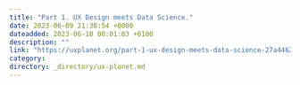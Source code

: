 ```yaml
---
title: "Part 1. UX Design meets Data Science."
date: 2023-06-09 21:38:54 +0000
dateadded: 2023-06-10 00:01:03 +0100
description: ""
link: "https://uxplanet.org/part-1-ux-design-meets-data-science-27a4462eaf3a?source=rss----819cc2aaeee0---4"
category:
directory: _directory/ux-planet.md
---
```

